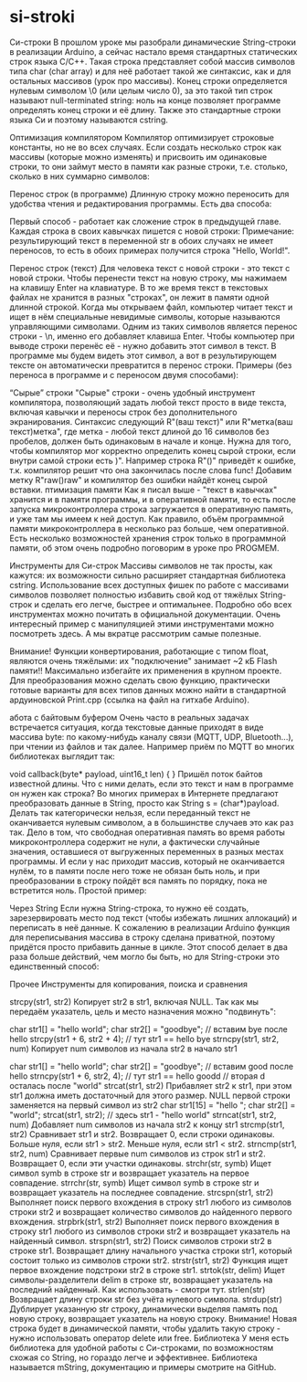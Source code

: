 # si-stroki
Си-строки
В прошлом уроке мы разобрали динамические String-строки в реализации Arduino, а сейчас настало время стандартных статических строк языка C/C++. Такая строка представляет собой массив символов типа char (char array) и для неё работает такой же синтаксис, как и для остальных массивов (урок про массивы). Конец строки определяется нулевым символом \0 (или целым число 0), за это такой тип строк называют null-terminated string: ноль на конце позволяет программе определять конец строки и её длину. Также это стандартные строки языка Си и поэтому называются cstring.



Оптимизация компилятором
Компилятор оптимизирует строковые константы, но не во всех случаях. Если создать несколько строк как массивы (которые можно изменять) и присвоить им одинаковые строки, то они займут место в памяти как разные строки, т.е. столько, сколько в них суммарно символов:


Перенос строк (в программе)
Длинную строку можно переносить для удобства чтения и редактирования программы. Есть два способа:

Первый способ - работает как сложение строк в предыдущей главе. Каждая строка в своих кавычках пишется с новой строки:
Примечание: результирующий текст в переменной str в обоих случаях не имеет переносов, то есть в обоих примерах получится строка "Hello, World!".

Перенос строк (текст)
Для человека текст с новой строки - это текст с новой строки. Чтобы перенести текст на новую строку, мы нажимаем на клавишу Enter на клавиатуре. В то же время текст в текстовых файлах не хранится в разных "строках", он лежит в памяти одной длинной строкой. Когда мы открываем файл, компьютер читает текст и ищет в нём специальные невидимые символы, которые называются управляющими символами. Одним из таких символов является перенос строки - \n, именно его добавляет клавиша Enter. Чтобы компьютер при выводе строки перенёс её - нужно добавить этот символ в текст. В программе мы будем видеть этот символ, а вот в результирующем тексте он автоматически превратится в перенос строки. Примеры (без переноса в программе и с переносом двумя способами):

“Сырые” строки
"Сырые" строки - очень удобный инструмент компилятора, позволяющий задать любой текст просто в виде текста, включая кавычки и переносы строк без дополнительного экранирования. Синтаксис следующий R"(ваш текст)" или R"метка(ваш текст)метка", где метка - любой текст длиной до 16 символов без пробелов, должен быть одинаковым в начале и конце. Нужна для того, чтобы компилятор мог корректно определить конец сырой строки, если внутри самой строки есть )". Например строка R"(<tag onclick="func()" class="b1">)" приведёт к ошибке, т.к. компилятор решит что она закончилась после слова func! Добавим метку R"raw(<tag onclick="func()" class="b1">)raw" и компилятор без ошибки найдёт конец сырой вставки.
птимизация памяти
Как я писал выше - "текст в кавычках" хранится и в памяти программы, и в оперативной памяти, то есть после запуска микроконтроллера строка загружается в оперативную память, и уже там мы имеем к ней доступ. Как правило, объём программной памяти микроконтроллера в несколько раз больше, чем оперативной. Есть несколько возможностей хранения строк только в программной памяти, об этом очень подробно поговорим в уроке про PROGMEM.

Инструменты для Си-строк
Массивы символов не так просты, как кажутся: их возможности сильно расширяет стандартная библиотека cstring. Использование всех доступных фишек по работе с массивами символов позволяет полностью избавить свой код от тяжёлых String-строк и сделать его легче, быстрее и оптимальнее. Подробно обо всех инструментах можно почитать в официальной документации. Очень интересный пример с манипуляцией этими инструментами можно посмотреть здесь. А мы вкратце рассмотрим самые полезные.

Внимание! Функции конвертирования, работающие с типом float, являются очень тяжёлыми: их "подключение" занимает ~2 кБ Flash памяти!! Максимально избегайте их применения в крупном проекте. Для преобразования можно сделать свою функцию, практически готовые варианты для всех типов данных можно найти в стандартной ардуиновской Print.cpp (ссылка на файл на гитхабе Arduino).

абота с байтовым буфером
Очень часто в реальных задачах встречается ситуация, когда текстовые данные приходят в виде массива byte: по какому-нибудь каналу связи (MQTT, UDP, Bluetooth...), при чтении из файлов и так далее. Например приём по MQTT во многих библиотеках выглядит так:

void callback(byte* payload, uint16_t len) {
}
Пришёл поток байтов известной длины. Что с ними делать, если это текст и нам в программе он нужен как строка? Во многих примерах в Интернете предлагают преобразовать данные в String, просто как String s = (char*)payload. Делать так категорически нельзя, если переданный текст не оканчивается нулевым символом, а в большинстве случаев это как раз так. Дело в том, что свободная оперативная память во время работы микроконтроллера содержит не нули, а фактически случайные значения, оставшиеся от выгруженных переменных в разных местах программы. И если у нас приходит массив, который не оканчивается нулём, то в памяти после него тоже не обязан быть ноль, и при преобразовании в строку пойдёт вся память по порядку, пока не встретится ноль. Простой пример:

Через String
Если нужна String-строка, то нужно её создать, зарезервировать место под текст (чтобы избежать лишних аллокаций) и переписать в неё данные. К сожалению в реализации Arduino функция для переписывания массива в строку сделана приватной, поэтому придётся просто прибавить данные в цикле. Этот способ делает в два раза больше действий, чем могло бы быть, но для String-строки это единственный способ:

Прочее
Инструменты для копирования, поиска и сравнения

strcpy(str1, str2)
Копирует str2 в str1, включая NULL. Так как мы передаём указатель, цель и место назначения можно "подвинуть":

char str1[] = "hello world";
char str2[] = "goodbye";
// вставим bye после hello
strcpy(str1 + 6, str2 + 4); 
// тут str1 == hello bye
strncpy(str1, str2, num)
Копирует num символов из начала str2 в начало str1

char str1[] = "hello world";
char str2[] = "goodbye";
// вставим good после hello
strncpy(str1 + 6, str2, 4); 
// тут str1 == hello goodd
// вторая d осталась после "world"
strcat(str1, str2)
Прибавляет str2 к str1, при этом str1 должна иметь достаточный для этого размер. NULL первой строки заменяется на первый символ из str2
char str1[15] = "hello ";
char str2[] = "world";
strcat(str1, str2);
// здесь str1 - "hello world"
strncat(str1, str2, num)
Добавляет num символов из начала str2 к концу str1
strcmp(str1, str2)
Сравнивает str1 и str2. Возвращает 0, если строки одинаковы. Больше нуля, если str1 > str2. Меньше нуля, если str1 < str2.
strncmp(str1, str2, num)
Сравнивает первые num символов из строк str1 и str2. Возвращает 0, если эти участки одинаковы.
strchr(str, symb)
Ищет символ symb в строке str и возвращает указатель на первое совпадение.
strrchr(str, symb)
Ищет символ symb в строке str и возвращает указатель на последнее совпадение.
strcspn(str1, str2)
Выполняет поиск первого вхождения в строку str1 любого из символов строки str2 и возвращает количество символов до найденного первого вхождения.
strpbrk(str1, str2)
Выполняет поиск первого вхождения в строку str1 любого из символов строки str2 и возвращает указатель на найденный символ.
strspn(str1, str2)
Поиск символов строки str2 в строке str1. Возвращает длину начального участка строки str1, который состоит только из символов строки str2.
strstr(str1, str2)
Функция ищет первое вхождение подстроки str2 в строке str1.
strtok(str, delim)
Ищет символы-разделители delim в строке str, возвращает указатель на последний найденный. Как использовать - смотри тут.
strlen(str)
Возвращает длину строки str без учёта нулевого символа.
strdup(str)
Дублирует указанную str строку, динамически выделяя память под новую строку, возвращает указатель на новую строку. Внимание! Новая строка будет в динамической памяти, чтобы удалить такую строку - нужно использовать оператор delete или free.
Библиотека
У меня есть библиотека для удобной работы с Си-строками, по возможностям схожая со String, но гораздо легче и эффективнее. Библиотека называется mString, документацию и примеры смотрите на GitHub.

